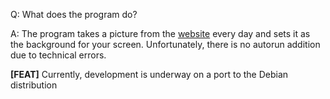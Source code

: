 Q: What does the program do?

A: The program takes a picture from the [website](https://apod.nasa.gov/apod/) every day 
and sets it as the background for your screen.
Unfortunately, there is no autorun addition due to technical errors.

**[FEAT]** Currently, development is underway on a port to the Debian distribution